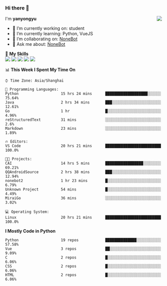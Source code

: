 ### Hi there 👋

<a href="#">
  <img align="right" src="https://github-readme-stats.vercel.app/api?username=yanyongyu&count_private=true&show_icons=true&bg_color=15,f2f7fd,E0EAFC" />
</a>

I'm **yanyongyu**

- 🔭 I’m currently working on: student
- 🌱 I’m currently learning: Python, VueJS
- 👯 I’m collaborating on: [NoneBot](https://github.com/nonebot)
- 💬 Ask me about: [NoneBot](https://github.com/nonebot)

🌟 **My Skills**  
![](https://img.shields.io/badge/-Python-3e74a2?style=flat-square&logo=Python&logoColor=fff)
![](https://img.shields.io/badge/-Vue-4fc08d?style=flat-square&logo=Vue.js&logoColor=fff)
![](https://img.shields.io/badge/-Node.js-339933?style=flat-square&logo=Node.js&logoColor=fff)
![](https://img.shields.io/badge/-Docker-2496ED?style=flat-square&logo=Docker&logoColor=fff)
![](https://img.shields.io/badge/-Linux-000000?style=flat-square&logo=Linux&logoColor=fff)

<!--START_SECTION:waka-->
📊 **This Week I Spent My Time On** 

```text
⌚︎ Time Zone: Asia/Shanghai

💬 Programming Languages: 
Python                   15 hrs 24 mins      ███████████████████░░░░░░   75.64% 
Java                     2 hrs 34 mins       ███░░░░░░░░░░░░░░░░░░░░░░   12.61% 
Go                       1 hr                █░░░░░░░░░░░░░░░░░░░░░░░░   4.96% 
reStructuredText         31 mins             ░░░░░░░░░░░░░░░░░░░░░░░░░   2.6% 
Markdown                 23 mins             ░░░░░░░░░░░░░░░░░░░░░░░░░   1.89%

🔥 Editors: 
VS Code                  20 hrs 21 mins      █████████████████████████   100.0%

🐱‍💻 Projects: 
CAI                      14 hrs 5 mins       █████████████████░░░░░░░░   69.21% 
QQAndroidSource          2 hrs 38 mins       ███░░░░░░░░░░░░░░░░░░░░░░   12.94% 
nonebot2                 1 hr 23 mins        █░░░░░░░░░░░░░░░░░░░░░░░░   6.79% 
Unknown Project          54 mins             █░░░░░░░░░░░░░░░░░░░░░░░░   4.49% 
MiraiGo                  36 mins             ░░░░░░░░░░░░░░░░░░░░░░░░░   3.02%

💻 Operating System: 
Linux                    20 hrs 21 mins      █████████████████████████   100.0%

```

**I Mostly Code in Python** 

```text
Python                   19 repos            ██████████████░░░░░░░░░░░   57.58% 
Vue                      3 repos             ██░░░░░░░░░░░░░░░░░░░░░░░   9.09% 
C                        2 repos             █░░░░░░░░░░░░░░░░░░░░░░░░   6.06% 
CSS                      2 repos             █░░░░░░░░░░░░░░░░░░░░░░░░   6.06% 
HTML                     2 repos             █░░░░░░░░░░░░░░░░░░░░░░░░   6.06%

```



<!--END_SECTION:waka-->
